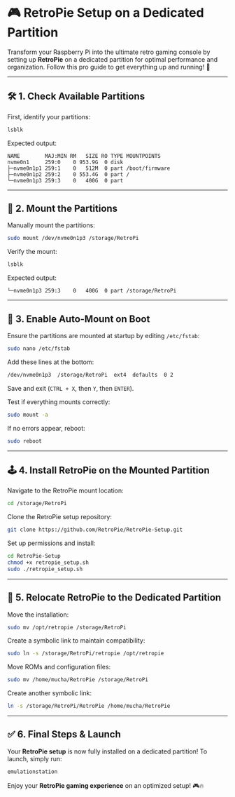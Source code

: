 # 🎮 **RetroPie Setup on a Dedicated Partition**

Transform your Raspberry Pi into the ultimate retro gaming console by setting up **RetroPie** on a dedicated partition for optimal performance and organization. Follow this pro guide to get everything up and running! 🚀

---

## 🛠️ **1. Check Available Partitions**

First, identify your partitions:

```bash
lsblk
```

Expected output:

```
NAME        MAJ:MIN RM   SIZE RO TYPE MOUNTPOINTS
nvme0n1     259:0    0 953.9G  0 disk 
├─nvme0n1p1 259:1    0   512M  0 part /boot/firmware
├─nvme0n1p2 259:2    0 553.4G  0 part /
└─nvme0n1p3 259:3    0   400G  0 part 
```

---

## 🔧 **2. Mount the Partitions**

Manually mount the partitions:

```bash
sudo mount /dev/nvme0n1p3 /storage/RetroPi
```

Verify the mount:

```bash
lsblk
```

Expected output:

```
└─nvme0n1p3 259:3    0   400G  0 part /storage/RetroPi
```

---

## 🔄 **3. Enable Auto-Mount on Boot**

Ensure the partitions are mounted at startup by editing `/etc/fstab`:

```bash
sudo nano /etc/fstab
```

Add these lines at the bottom:

```bash
/dev/nvme0n1p3  /storage/RetroPi  ext4  defaults  0 2
```

Save and exit (`CTRL + X`, then `Y`, then `ENTER`).

Test if everything mounts correctly:

```bash
sudo mount -a
```

If no errors appear, reboot:

```bash
sudo reboot
```

---

## 🕹️ **4. Install RetroPie on the Mounted Partition**

Navigate to the RetroPie mount location:

```bash
cd /storage/RetroPi
```

Clone the RetroPie setup repository:

```bash
git clone https://github.com/RetroPie/RetroPie-Setup.git
```

Set up permissions and install:

```bash
cd RetroPie-Setup
chmod +x retropie_setup.sh
sudo ./retropie_setup.sh
```
---

## 📂 **5. Relocate RetroPie to the Dedicated Partition**

Move the installation:

```bash
sudo mv /opt/retropie /storage/RetroPi
```

Create a symbolic link to maintain compatibility:

```bash
sudo ln -s /storage/RetroPi/retropie /opt/retropie
```

Move ROMs and configuration files:

```bash
sudo mv /home/mucha/RetroPie /storage/RetroPi
```

Create another symbolic link:

```bash
ln -s /storage/RetroPi/RetroPie /home/mucha/RetroPie
```

---

## ✅ **6. Final Steps & Launch**

Your **RetroPie setup** is now fully installed on a dedicated partition! To launch, simply run:

```bash
emulationstation
```

Enjoy your **RetroPie gaming experience** on an optimized setup! 🎮🔥

